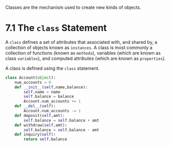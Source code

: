Classes are the mechanism used to create new kinds of objects.

# 7.1 The `class` Statement

A `class` defines a set of attributes that associated with, and shared by, a collection of objects known as `instances`. A class is most commonly a collection of functions (known as `methods`), variables (which are known as class `variables`), and computed attributes (which are known as `properties`).

A class is defined using the `class` statement.

```python
class Account(object):
    num_accounts = 0
    def __init__(self,name,balance):
        self.name = name
        self.balance = balance
        Account.num_accounts += 1
    def __del__(self):
        Account.num_accounts -= 1
    def deposit(self,amt):
        self.balance = self.balance + amt
    def withdraw(self,amt):
        self.balance = self.balance - amt
    def inquiry(self):
        return self.balance
```


